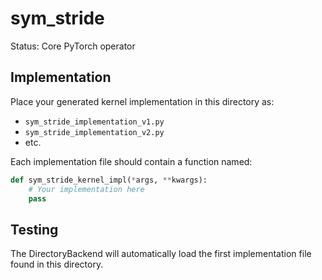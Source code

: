 # sym_stride

Status: Core PyTorch operator

## Implementation

Place your generated kernel implementation in this directory as:
- `sym_stride_implementation_v1.py`
- `sym_stride_implementation_v2.py`
- etc.

Each implementation file should contain a function named:
```python
def sym_stride_kernel_impl(*args, **kwargs):
    # Your implementation here
    pass
```

## Testing

The DirectoryBackend will automatically load the first implementation file found in this directory.
